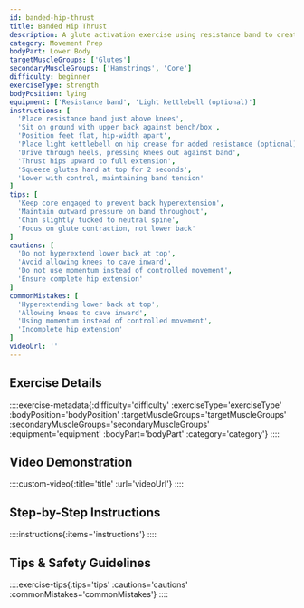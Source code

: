 ```yaml
---
id: banded-hip-thrust
title: Banded Hip Thrust
description: A glute activation exercise using resistance band to create additional tension, preparing the posterior chain for heavy lifting while improving hip extension mechanics and glute recruitment patterns.
category: Movement Prep
bodyPart: Lower Body
targetMuscleGroups: ['Glutes']
secondaryMuscleGroups: ['Hamstrings', 'Core']
difficulty: beginner
exerciseType: strength
bodyPosition: lying
equipment: ['Resistance band', 'Light kettlebell (optional)']
instructions: [
  'Place resistance band just above knees',
  'Sit on ground with upper back against bench/box',
  'Position feet flat, hip-width apart',
  'Place light kettlebell on hip crease for added resistance (optional)',
  'Drive through heels, pressing knees out against band',
  'Thrust hips upward to full extension',
  'Squeeze glutes hard at top for 2 seconds',
  'Lower with control, maintaining band tension'
]
tips: [
  'Keep core engaged to prevent back hyperextension',
  'Maintain outward pressure on band throughout',
  'Chin slightly tucked to neutral spine',
  'Focus on glute contraction, not lower back'
]
cautions: [
  'Do not hyperextend lower back at top',
  'Avoid allowing knees to cave inward',
  'Do not use momentum instead of controlled movement',
  'Ensure complete hip extension'
]
commonMistakes: [
  'Hyperextending lower back at top',
  'Allowing knees to cave inward',
  'Using momentum instead of controlled movement',
  'Incomplete hip extension'
]
videoUrl: ''
---
```


## Exercise Details

::::exercise-metadata{:difficulty='difficulty' :exerciseType='exerciseType' :bodyPosition='bodyPosition' :targetMuscleGroups='targetMuscleGroups' :secondaryMuscleGroups='secondaryMuscleGroups' :equipment='equipment' :bodyPart='bodyPart' :category='category'}
::::

## Video Demonstration

::::custom-video{:title='title' :url='videoUrl'}
::::

## Step-by-Step Instructions

::::instructions{:items='instructions'}
::::

## Tips & Safety Guidelines

::::exercise-tips{:tips='tips' :cautions='cautions' :commonMistakes='commonMistakes'}
::::
